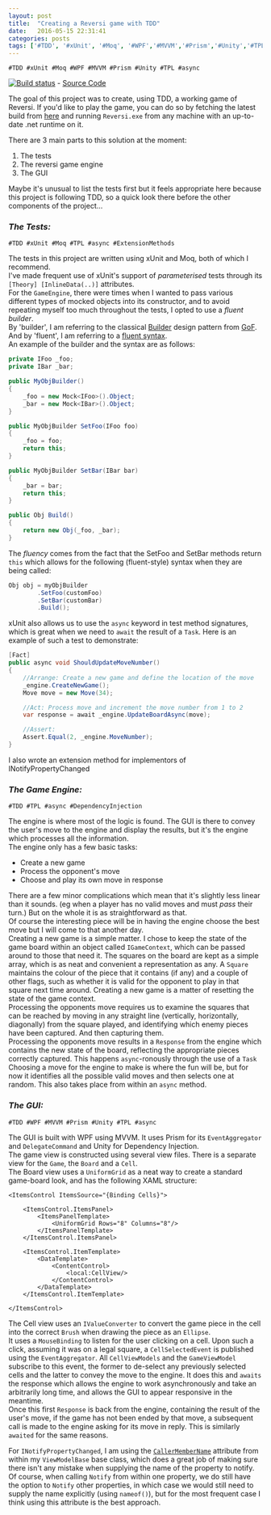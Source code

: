 ```yaml
---
layout: post
title:  "Creating a Reversi game with TDD"
date:   2016-05-15 22:31:41
categories: posts
tags: ['#TDD', '#xUnit', '#Moq', '#WPF','#MVVM','#Prism','#Unity','#TPL','#async']
---
```

`#TDD #xUnit #Moq #WPF #MVVM #Prism #Unity #TPL #async`

[![Build status](https://ci.appveyor.com/api/projects/status/7236icqvy63ponk9/branch/master?svg=true)](https://ci.appveyor.com/project/alan-conway/reversi/branch/master)  -     [Source Code](https://github.com/alan-conway/Reversi)

The goal of this project was to create, using TDD, a working game of Reversi. If you'd like to play the game, you can do so by fetching the latest build from [here](https://ci.appveyor.com/api/projects/alan-conway/reversi/artifacts/Reversi.zip?branch=master&job=Configuration%3A+Release) and running `Reversi.exe` from any machine with an up-to-date .net runtime on it.

There are 3 main parts to this solution at the moment:  
1. The tests  
2. The reversi game engine  
3. The GUI  

Maybe it's unusual to list the tests first but it feels appropriate here because this project is following TDD, so a quick look there before the other components of the project...

### _The Tests:_  
`#TDD #xUnit #Moq #TPL #async #ExtensionMethods`  

The tests in this project are written using xUnit and Moq, both of which I recommend.  
I've made frequent use of xUnit's support of _parameterised_ tests through its `[Theory] [InlineData(..)]` attributes.  
For the `GameEngine`, there were times when I wanted to pass various different types of mocked objects into its constructor, and to avoid repeating myself too much throughout the tests, I opted to use a _fluent builder_.  
By 'builder', I am referring to the classical [Builder](https://en.wikipedia.org/wiki/Builder_pattern) design pattern from [GoF](https://www.amazon.co.uk/dp/0201633612). And by 'fluent', I am referring to a [fluent syntax](https://en.wikipedia.org/wiki/Fluent_interface).  
An example of the builder and the syntax are as follows:  

~~~ C#
private IFoo _foo;
private IBar _bar;

public MyObjBuilder()
{
	_foo = new Mock<IFoo>().Object;
	_bar = new Mock<IBar>().Object;
}

public MyObjBuilder SetFoo(IFoo foo)
{
	_foo = foo;
	return this;
}

public MyObjBuilder SetBar(IBar bar)
{
	_bar = bar;
	return this;
}

public Obj Build()
{
	return new Obj(_foo, _bar);
}
~~~

The _fluency_ comes from the fact that the SetFoo and SetBar methods return `this` which allows for the following (fluent-style) syntax when they are being called:

~~~ C#
Obj obj = myObjBuilder
		.SetFoo(customFoo)
		.SetBar(customBar)
		.Build();
~~~

xUnit also allows us to use the `async` keyword in test method signatures, which is great when we need to `await` the result of a `Task`. Here is an example of such a test to demonstrate:

~~~ C#
[Fact]
public async void ShouldUpdateMoveNumber()
{
	//Arrange: Create a new game and define the location of the move
	_engine.CreateNewGame();
	Move move = new Move(34);

	//Act: Process move and increment the move number from 1 to 2
	var response = await _engine.UpdateBoardAsync(move);

	//Assert:
	Assert.Equal(2, _engine.MoveNumber);
}
~~~

I also wrote an extension method for implementors of INotifyPropertyChanged


### _The Game Engine:_  
`#TDD #TPL #async #DependencyInjection`  

The engine is where most of the logic is found. The GUI is there to convey the user's move to the engine and display the results, but it's the engine which processes all the information.  
The engine only has a few basic tasks:  
* Create a new game  
* Process the opponent's move  
* Choose and play its own move in response

There are a few minor complications which mean that it's slightly less linear than it sounds. (eg when a player has no valid moves and must _pass_ their turn.) But on the whole it is as straightforward as that.  
Of course the interesting piece will be in having the engine choose the best move but I will come to that another day.  
Creating a new game is a simple matter. I chose to keep the state of the game board within an object called `IGameContext`, which can be passed around to those that need it. The squares on the board are kept as a simple array, which is as neat and convenient a representation as any. A `Square` maintains the colour of the piece that it contains (if any) and a couple of other flags, such as whether it is valid for the opponent to play in that square next time around. Creating a new game is a matter of resetting the state of the game context.  
Processing the opponents move requires us to examine the squares that can be reached by moving in any straight line (vertically, horizontally, diagonally) from the square played, and identifying which enemy pieces have been captured. And then capturing them.  
Processing the opponents move results in a `Response` from the engine which contains the new state of the board, reflecting the appropriate pieces correctly captured. This happens `async`-ronously through the use of a `Task`  
Choosing a move for the engine to make is where the fun will be, but for now it identifies all the possible valid moves and then selects one at random. This also takes place from within an `async` method.   


### _The GUI:_  
`#TDD #WPF #MVVM #Prism #Unity #TPL #async`  

The GUI is built with WPF using MVVM. It uses Prism for its `EventAggregator` and `DelegateCommand` and Unity for Dependency Injection.  
The game view is constructed using several view files. There is a separate view for the `Game`, the `Board` and a `Cell`.  
The Board view uses a `UniformGrid` as a neat way to create a standard game-board look, and has the following XAML structure:

~~~ XAML
<ItemsControl ItemsSource="{Binding Cells}">

	<ItemsControl.ItemsPanel>
		<ItemsPanelTemplate>
			<UniformGrid Rows="8" Columns="8"/>
		</ItemsPanelTemplate>
	</ItemsControl.ItemsPanel>

	<ItemsControl.ItemTemplate>
		<DataTemplate>
			<ContentControl>
				<local:CellView/>
			</ContentControl>
		</DataTemplate>
	</ItemsControl.ItemTemplate>

</ItemsControl>
~~~

The Cell view uses an `IValueConverter` to convert the game piece in the cell into the correct `Brush` when drawing the piece as an `Ellipse`.  
It uses a `MouseBinding` to listen for the user clicking on a cell. Upon such a click, assuming it was on a legal square, a `CellSelectedEvent` is published using the `EventAggregator`. All `CellViewModels` and the `GameViewModel` subscribe to this event, the former to de-select any previously selected cells and the latter to convey the move to the engine.
It does this and `awaits` the response which allows the engine to work asynchronously and take an arbitrarily long time, and allows the GUI to appear responsive in the meantime.  
Once this first `Response` is back from the engine, containing the result of the user's move, if the game has not been ended by that move, a subsequent call is made to the engine asking for its move in reply. This is similarly `awaited` for the same reasons.

For `INotifyPropertyChanged`, I am using the [`CallerMemberName`](https://msdn.microsoft.com/en-us/library/system.runtime.compilerservices.callermembernameattribute%28v=vs.110%29.aspx) attribute from within my `ViewModelBase` base class, which does a great job of making sure there isn't any mistake when supplying the name of the property to notify. Of course, when calling `Notify` from within one property, we do still have the option to `Notify` other properties, in which case we would still need to supply the name explicitly (using `nameof()`), but for the most frequent case I think using this attribute is the best approach.
